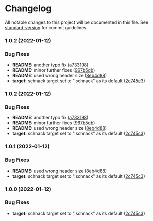 # Changelog

All notable changes to this project will be documented in this file. See [standard-version](https://github.com/conventional-changelog/standard-version) for commit guidelines.

### 1.0.2 (2022-01-12)


### Bug Fixes

* **README:** another typo fix ([a733198](https://github.com/bedwardly-down/hexo-plugin-schnack/commit/a7331982f8c8155a17b35202925b6ed27a2cee9e))
* **README:** minor further fixes ([967b5db](https://github.com/bedwardly-down/hexo-plugin-schnack/commit/967b5db460a0b26efeac88f5a020c6a6839b6733))
* **README:** used wrong header size ([8eb4d88](https://github.com/bedwardly-down/hexo-plugin-schnack/commit/8eb4d887b9faa44507ce5fd0ad10b872f13b6ad2))
* **target:** schnack target set to ".schnack" as its default ([2c745c3](https://github.com/bedwardly-down/hexo-plugin-schnack/commit/2c745c3ce290e5052d2bef70e81725171644f409))

### 1.0.2 (2022-01-12)


### Bug Fixes

* **README:** another typo fix ([a733198](https://github.com/bedwardly-down/hexo-plugin-schnack/commit/a7331982f8c8155a17b35202925b6ed27a2cee9e))
* **README:** minor further fixes ([967b5db](https://github.com/bedwardly-down/hexo-plugin-schnack/commit/967b5db460a0b26efeac88f5a020c6a6839b6733))
* **README:** used wrong header size ([8eb4d88](https://github.com/bedwardly-down/hexo-plugin-schnack/commit/8eb4d887b9faa44507ce5fd0ad10b872f13b6ad2))
* **target:** schnack target set to ".schnack" as its default ([2c745c3](https://github.com/bedwardly-down/hexo-plugin-schnack/commit/2c745c3ce290e5052d2bef70e81725171644f409))

### 1.0.1 (2022-01-12)


### Bug Fixes

* **README:** used wrong header size ([8eb4d88](https://github.com/bedwardly-down/hexo-plugin-schnack/commit/8eb4d887b9faa44507ce5fd0ad10b872f13b6ad2))
* **target:** schnack target set to ".schnack" as its default ([2c745c3](https://github.com/bedwardly-down/hexo-plugin-schnack/commit/2c745c3ce290e5052d2bef70e81725171644f409))

### 1.0.0 (2022-01-12)


### Bug Fixes

* **target:** schnack target set to ".schnack" as its default ([2c745c3](https://github.com/bedwardly-down/hexo-plugin-schnack/commit/2c745c3ce290e5052d2bef70e81725171644f409))
